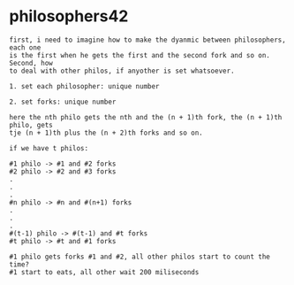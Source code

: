 # philosophers42

	first, i need to imagine how to make the dyanmic between philosophers, each one
	is the first when he gets the first and the second fork and so on. Second, how
	to deal with other philos, if anyother is set whatsoever.

	1. set each philosopher: unique number

	2. set forks: unique number

	here the nth philo gets the nth and the (n + 1)th fork, the (n + 1)th philo, gets
	tje (n + 1)th plus the (n + 2)th forks and so on.

	if we have t philos:

	#1 philo -> #1 and #2 forks
	#2 philo -> #2 and #3 forks
	.
	.
	.
	#n philo -> #n and #(n+1) forks
	.
	.
	.
	#(t-1) philo -> #(t-1) and #t forks
	#t philo -> #t and #1 forks

	#1 philo gets forks #1 and #2, all other philos start to count the time?
	#1 start to eats, all other wait 200 miliseconds
